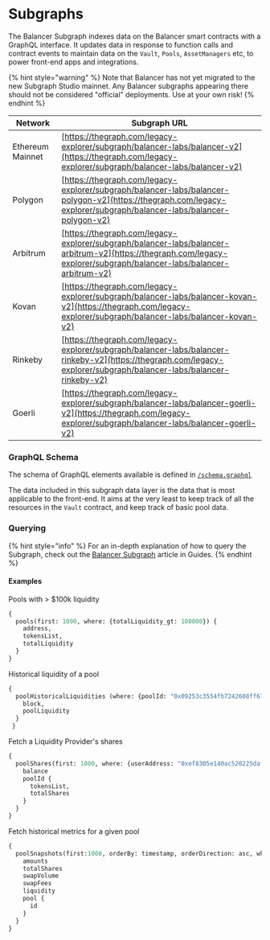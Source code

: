 # Subgraphs

The Balancer Subgraph indexes data on the Balancer smart contracts with a GraphQL interface.  It updates data in response to function calls and contract events to maintain data on the `Vault`, `Pools`,  `AssetManagers` etc, to power front-end apps and integrations.

{% hint style="warning" %}
Note that Balancer has not yet migrated to the new Subgraph Studio mainnet. Any Balancer subgraphs appearing there should not be considered "official" deployments. Use at your own risk!
{% endhint %}

| Network          | Subgraph URL                                                                                                                                                         |
| ---------------- | -------------------------------------------------------------------------------------------------------------------------------------------------------------------- |
| Ethereum Mainnet | [https://thegraph.com/legacy-explorer/subgraph/balancer-labs/balancer-v2](https://thegraph.com/legacy-explorer/subgraph/balancer-labs/balancer-v2)                   |
| Polygon          | [https://thegraph.com/legacy-explorer/subgraph/balancer-labs/balancer-polygon-v2](https://thegraph.com/legacy-explorer/subgraph/balancer-labs/balancer-polygon-v2)   |
| Arbitrum         | [https://thegraph.com/legacy-explorer/subgraph/balancer-labs/balancer-arbitrum-v2](https://thegraph.com/legacy-explorer/subgraph/balancer-labs/balancer-arbitrum-v2) |
| Kovan            | [https://thegraph.com/legacy-explorer/subgraph/balancer-labs/balancer-kovan-v2](https://thegraph.com/legacy-explorer/subgraph/balancer-labs/balancer-kovan-v2)       |
| Rinkeby          | [https://thegraph.com/legacy-explorer/subgraph/balancer-labs/balancer-rinkeby-v2](https://thegraph.com/legacy-explorer/subgraph/balancer-labs/balancer-rinkeby-v2)   |
| Goerli           | [https://thegraph.com/legacy-explorer/subgraph/balancer-labs/balancer-goerli-v2](https://thegraph.com/legacy-explorer/subgraph/balancer-labs/balancer-goerli-v2)     |

### GraphQL Schema

The schema of GraphQL elements available is defined in [`/schema.graphql` ](https://github.com/balancer-labs/balancer-subgraph-v2/blob/master/schema.graphql)

The data included in this subgraph data layer is the data that is most applicable to the front-end. It aims at the very least to keep track of all the resources in the  `Vault` contract, and keep track of basic pool data.

### Querying

{% hint style="info" %}
For an in-depth explanation of how to query the Subgraph, check out the [Balancer Subgraph](../guides/data/balancer-subgraph.md) article in Guides.
{% endhint %}

#### Examples

Pools with > $100k liquidity

```graphql
{
  pools(first: 1000, where: {totalLiquidity_gt: 100000}) {
    address,
    tokensList,
    totalLiquidity
  }
}
```

Historical liquidity of a pool

```graphql
{
  poolHistoricalLiquidities (where: {poolId: "0x09253c3554fb7242608ff67ce048918ccf7f9a96000200000000000000000009"}) {
    block,
    poolLiquidity
  }
 }
```

Fetch a Liquidity Provider's shares

```graphql
{
  poolShares(first: 1000, where: {userAddress: "0xef8305e140ac520225daf050e2f71d5fbcc543e7", balance_gt: 0}) {
    balance
    poolId {
      tokensList,
      totalShares
    }
  }
}
```

Fetch historical metrics for a given pool

```graphql
{
  poolSnapshots(first:1000, orderBy: timestamp, orderDirection: asc, where: {pool: "0x5c6ee304399dbdb9c8ef030ab642b10820db8f56000200000000000000000014"}) {
    amounts
    totalShares
    swapVolume
    swapFees
    liquidity
    pool {
      id
    }
  }
}
```
